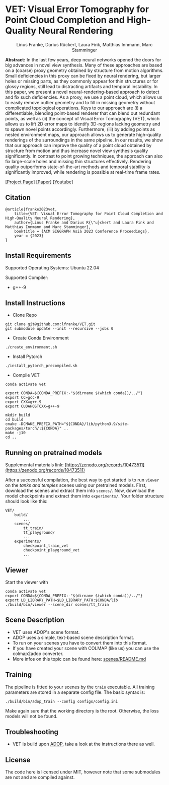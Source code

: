 # VET: Visual Error Tomography for Point Cloud Completion and High-Quality Neural Rendering

<div style="text-align: center;">Linus Franke, Darius Rückert, Laura Fink, Matthias Innmann, Marc Stamminger</div>



**Abstract:** In the last few years, deep neural networks opened the doors for big advances in novel view synthesis.
Many of these approaches are based on a (coarse) proxy geometry obtained by structure from motion algorithms.
Small deficiencies in this proxy can be fixed by neural rendering, but larger holes or missing parts, as they commonly
appear for thin structures or for glossy regions, still lead to distracting artifacts and temporal instability.
In this paper, we present a novel neural-rendering-based approach to detect and fix such deficiencies.
As a proxy, we use a point cloud, which allows us to easily remove outlier geometry and to fill in missing geometry
without complicated topological operations.
Keys to our approach are (i) a differentiable, blending point-based renderer that can blend out redundant points, as
well as (ii) the concept of Visual Error Tomography (VET), which allows us to lift 2D error maps to identify 3D-regions
lacking geometry and to spawn novel points accordingly.
Furthermore, (iii) by adding points as nested environment maps, our approach allows us to generate high-quality
renderings of the surroundings in the same pipeline.
In our results, we show that our approach can improve the quality of a point cloud obtained by structure from motion and
thus increase novel view synthesis quality significantly.
In contrast to point growing techniques, the approach can also fix large-scale holes and missing thin structures
effectively.
Rendering quality outperforms state-of-the-art methods and temporal stability is significantly improved, while rendering
is possible at real-time frame rates.

[[Project Page]](https://lfranke.github.io/vet/) [[Paper]](https://arxiv.org/abs/2311.04634) [[Youtube]](https://youtu.be/adH6GyqC4Jk)

## Citation

```
@article{franke2023vet,
    title={VET: Visual Error Tomography for Point Cloud Completion and High-Quality Neural Rendering},
    author={Linus Franke and Darius R{\"u}ckert and Laura Fink and Matthias Innmann and Marc Stamminger},
    booktitle = {ACM SIGGRAPH Asia 2023 Conference Proceedings},
    year = {2023}
}

```

## Install Requirements

Supported Operating Systems: Ubuntu 22.04

Supported Compiler:

* g++-9


## Install Instructions

* Clone Repo
```
git clone git@github.com:lfranke/VET.git
git submodule update --init --recursive --jobs 0
```

* Create Conda Environment

```shell
./create_environment.sh
```

* Install Pytorch

 ```shell
./install_pytorch_precompiled.sh
 ```

* Compile VET

```shell
conda activate vet

export CONDA=${CONDA_PREFIX:-"$(dirname $(which conda))/../"}
export CC=gcc-9
export CXX=g++-9
export CUDAHOSTCXX=g++-9

mkdir build
cd build
cmake -DCMAKE_PREFIX_PATH="${CONDA}/lib/python3.9/site-packages/torch/;${CONDA}" ..
make -j10
cd ..

```



## Running on pretrained models

Supplemental materials link: [https://zenodo.org/records/10473511](https://zenodo.org/records/10473511)

After a successful compilation, the best way to get started is to run `viewer` on the *tanks and temples* scenes
using our pretrained models.
First, download the scenes and extract them
into `scenes/`.
Now, download the model checkpoints and extract
them into `experiments/`.
Your folder structure should look like this:

```shell
VET/
    build/
        ...
    scenes/
        tt_train/
        tt_playground/
        ...
    experiments/
        checkpoint_train_vet
        checkpoint_playground_vet
        ...
```

## Viewer

Start the viewer with

```shell
conda activate vet
export CONDA=${CONDA_PREFIX:-"$(dirname $(which conda))/../"}
export LD_LIBRARY_PATH=$LD_LIBRARY_PATH:$CONDA/lib
./build/bin/viewer --scene_dir scenes/tt_train

```



## Scene Description

* VET uses ADOP's scene format.
* ADOP uses a simple, text-based scene description format.
* To run on your scenes you have to convert them into this format.
* If you have created your scene with COLMAP (like us) you can use the colmap2adop converter.
* More infos on this topic can be found here: [scenes/README.md](scenes/README.md)

## Training

The pipeline is fitted to your scenes by the `train` executable.
All training parameters are stored in a separate config file.
The basic syntax is:

```shell
./build/bin/adop_train --config configs/config.ini
```

Make again sure that the working directory is the root.
Otherwise, the loss models will not be found.


## Troubleshooting

* VET is build upon [ADOP](https://github.com/darglein/ADOP), take a look at the instructions there as well.

## License

The code here is licensed under MIT, however note that some submodules are not and are compiled against.